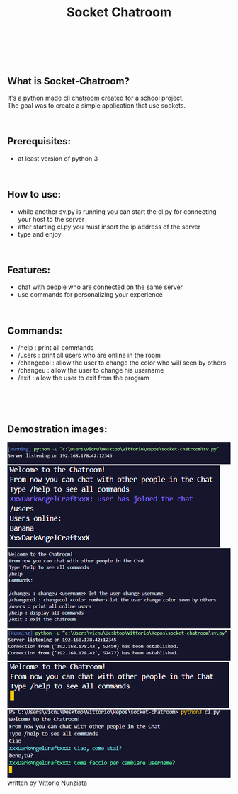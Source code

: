 <h1 align='center'>
  <p>Socket Chatroom</p>
</h1>
<br/>
<br/>
<br/>
<br/>

What is Socket-Chatroom?
-
It's a python made cli chatroom created for a school project.
<br/>
The goal was to create a simple application that use sockets.

<br/>

Prerequisites:
-
- at least version of python 3
<br/>

How to use:
-
- while another sv.py is running you can start the cl.py for connecting your host to the server
- after starting cl.py you must insert the ip address of the server
- type and enjoy
<br/>

Features:
-
- chat with people who are connected on the same server
- use commands for personalizing your experience
<br/>

Commands:
-
- /help : print all commands
- /users : print all users who are online in the room
- /changecol : allow the user to change the color who will seen by others
- /changeu : allow the user to change his username
- /exit : allow the user to exit from the program
<br/>
<br/>
<br/>

Demostration images:
-
  <img src="images/server.png">
  <img src="images/users.png">
  <img src="images/help.png">
  <img src="images/server2.png">
  <img src="images/starting program.png">
  <img src="images/Screenshot 2024-04-02 142942.png">
written by Vittorio Nunziata
